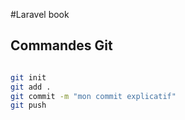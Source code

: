 #Laravel book
## Commandes Git

```bash

git init
git add .
git commit -m "mon commit explicatif"
git push

```